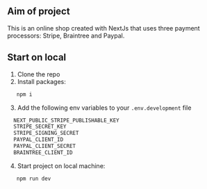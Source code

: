 ## Aim of project

This is an online shop created with NextJs that uses three payment processors: Stripe, Braintree and Paypal.

## Start on local

1. Clone the repo
2. Install packages:

```bash
   npm i

```

3. Add the following env variables to your `.env.development` file

```bash
  NEXT_PUBLIC_STRIPE_PUBLISHABLE_KEY
  STRIPE_SECRET_KEY
  STRIPE_SIGNING_SECRET
  PAYPAL_CLIENT_ID
  PAYPAL_CLIENT_SECRET
  BRAINTREE_CLIENT_ID
```

4. Start project on local machine:

```bash
   npm run dev

```
